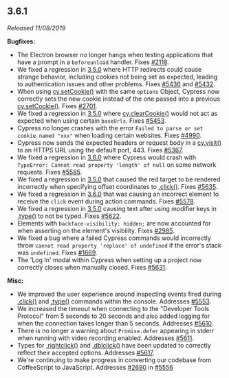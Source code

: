## 3.6.1

_Released 11/08/2019_

**Bugfixes:**

- The Electron browser no longer hangs when testing applications that have a
  prompt in a `beforeunload` handler. Fixes
  [#2118](https://github.com/cypress-io/cypress/issues/2118).
- We fixed a regression in [3.5.0](#3-5-0) where HTTP redirects could cause
  strange behavior, including cookies not being set as expected, leading to
  authentication issues and other problems. Fixes
  [#5436](https://github.com/cypress-io/cypress/issues/5436) and
  [#5432](https://github.com/cypress-io/cypress/issues/5432).
- When using [cy.setCookie()](/api/commands/setcookie) with the same `options`
  Object, Cypress now correctly sets the new cookie instead of the one passed
  into a previous [cy.setCookie()](/api/commands/setcookie). Fixes
  [#2701](https://github.com/cypress-io/cypress/issues/2701).
- We fixed a regression in [3.5.0](#3-5-0) where
  [cy.clearCookie()](/api/commands/clearcookie) would not act as expected when
  using certain `baseUrls`. Fixes
  [#5453](https://github.com/cypress-io/cypress/issues/5453).
- Cypress no longer crashes with the error
  `Failed to parse or set cookie named "xxx"` when loading certain websites.
  Fixes [#4990](https://github.com/cypress-io/cypress/issues/4990).
- Cypress now sends the expected headers or request body in a
  [cy.visit()](/api/commands/visit) to an HTTPS URL using the default port, 443.
  Fixes [#5367](https://github.com/cypress-io/cypress/issues/5367).
- We fixed a regression in [3.6.0](#3-6-0) where Cypress would crash with
  `TypeError: Cannot read property 'length' of null` on some network requests.
  Fixes [#5585](https://github.com/cypress-io/cypress/issues/5585).
- We fixed a regression in [3.5.0](#3-5-0) that caused the red target to be
  rendered incorrectly when specifying offset coordinates to
  [.click()](/api/commands/click). Fixes
  [#5635](https://github.com/cypress-io/cypress/issues/5635).
- We fixed a regression in [3.6.0](#3-6-0) that was causing an incorrect element
  to receive the `click` event during action commands. Fixes
  [#5578](https://github.com/cypress-io/cypress/issues/5578).
- We fixed a regression in [3.5.0](#3-5-0) causing text after using modifier
  keys in [.type()](/api/commands/type) to not be typed. Fixes
  [#5622](https://github.com/cypress-io/cypress/issues/5622).
- Elements with `backface-visibility: hidden;` are now accounted for when
  asserting on the element's visibility. Fixes
  [#2985](https://github.com/cypress-io/cypress/issues/2985).
- We fixed a bug where a failed Cypress commands would incorrectly throw
  `cannot read property 'replace' of undefined` if the error's stack was
  `undefined`. Fixes [#1669](https://github.com/cypress-io/cypress/issues/1669).
- The 'Log In' modal within Cypress when setting up a project now correctly
  closes when manually closed. Fixes
  [#5631](https://github.com/cypress-io/cypress/issues/5631).

**Misc:**

- We improved the user experience around inspecting events fired during
  [.click()](/api/commands/click) and [.type()](/api/commands/type) commands
  within the console. Addresses
  [#5553](https://github.com/cypress-io/cypress/issues/5553).
- We increased the timeout when connecting to the "Developer Tools Protocol"
  from 5 seconds to 20 seconds and also added logging for when the connection
  takes longer than 5 seconds. Addresses
  [#5610](https://github.com/cypress-io/cypress/issues/5610).
- There is no longer a warning about `Promise.defer` appearing in stderr when
  running with video recording enabled. Addresses
  [#5611](https://github.com/cypress-io/cypress/issues/5611).
- Types for [.rightclick()](/api/commands/rightclick) and
  [.dblclick()](/api/commands/dblclick) have been updated to correctly reflect
  their accepted options. Addresses
  [#5617](https://github.com/cypress-io/cypress/issues/5617).
- We're continuing to make progress in converting our codebase from CoffeeScript
  to JavaScript. Addresses
  [#2690](https://github.com/cypress-io/cypress/issues/2690) in
  [#5556](https://github.com/cypress-io/cypress/pull/5556)
